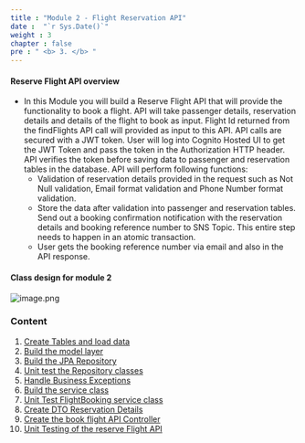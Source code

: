 ```yaml
---
title : "Module 2 - Flight Reservation API"
date :  "`r Sys.Date()`" 
weight : 3
chapter : false
pre : " <b> 3. </b> "
---
```


#### Reserve Flight API overview

- In this Module you will build a Reserve Flight API that will provide the functionality to book a flight. API will take passenger details, reservation details and details of the flight to book as input. Flight Id returned from the findFlights API call will provided as input to this API. API calls are secured with a JWT token. User will log into Cognito Hosted UI to get the JWT Token and pass the token in the Authorization HTTP header. API verifies the token before saving data to passenger and reservation tables in the database. API will perform following functions:
    - Validation of reservation details provided in the request such as Not Null validation, Email format validation and Phone Number format validation.
    - Store the data after validation into passenger and reservation tables. Send out a booking confirmation notification with the reservation details and booking reference number to SNS Topic. This entire step needs to happen in an atomic transaction.
    - User gets the booking reference number via email and also in the API response.

#### Class design for module 2

![image.png](/images/module_2/class_design.png?classes=shadow)

### Content

1. [Create Tables and load data](1-table-database-module2)
2. [Build the model layer](2-model-classes-module2)
3. [Build the JPA Repository](3-jpa-repository-module2)
4. [Unit test the Repository classes](4-unit-test-repository-classes-module2)
5. [Handle Business Exceptions](5-handle-business-exceptions-module2)
6. [Build the service class](6-service-classes-module2)
7. [Unit Test FlightBooking service class](7-unit-test-flightbooking-service-classes)
8. [Create DTO Reservation Details](8-dto-reservation-details)
9. [Create the book flight API Controller](9-book-flight-api-controller)
10. [Unit Testing of the reserve Flight API](10-unit-test-reserve-flight-api)